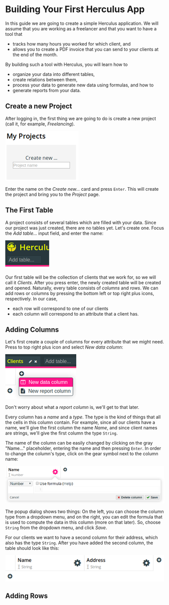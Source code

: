 # Building Your First Herculus App

In this guide we are going to create a simple Herculus application. We will
assume that you are working as a freelancer and that you want to have a tool
that

* tracks how many hours you worked for which client, and
* allows you to create a PDF invoice that you can send to your clients at the
  end of the month.

By building such a tool with Herculus, you will learn how to

* organize your data into different tables,
* create relations between them,
* process your data to generate new data using formulas, and how to
* generate reports from your data.

## Create a new Project

After logging in, the first thing we are going to do is create a new project
(call it, for example, _Freelancing_).

![Create a new project](app/new-project.png)

Enter the name on the _Create new..._ card and press `Enter`. This will create
the project and bring you to the _Project_ page.

## The First Table

A project consists of several tables which are filled with your data. Since our
project was just created, there are no tables yet. Let's create one. Focus the
_Add table..._ input field, and enter the name:

![Add a new table](app/new-table.png)

Our first table will be the collection of clients that we work for, so we will
call it _Clients_. After you press enter, the newly created table will be
created and opened. Naturally, every table consists of _columns_ and _rows_. We
can add rows or columns by pressing the bottom left or top right plus icons,
respectively. In our case,

* each row will correspond to one of our clients
* each column will correspond to an attribute that a client has.

## Adding Columns

Let's first create a couple of columns for every attribute that we might
need. Press to top right plus icon and select _New data column_:

![Add a new column](app/new-column.png)

Don't worry about what a _report column_ is, we'll get to that later.

Every column has a _name_ and a _type_. The type is the kind of things that all
the cells in this column contain. For example, since all our clients have a
name, we'll give the first column the name _Name_, and since client names are
strings, we'll give the first column the type `String`.

The name of the column can be easily changed by clicking on the gray "Name..."
placeholder, entering the name and then pressing `Enter`. In order to change the
column's type, click on the gear symbol next to the column name:

![Column config](app/column-config.png)

The popup dialog shows two things: On the left, you can choose the
column type from a dropdown menu, and on the right, you can edit the formula
that is used to compute the data in this column (more on that later). So, choose
`String` from the dropdown menu, and click _Save_.

For our clients we want to have a second column for their address, which also
has the type `String`. After you have added the second column, the table should
look like this:

![Client columns](app/client-columns.png)

## Adding Rows
